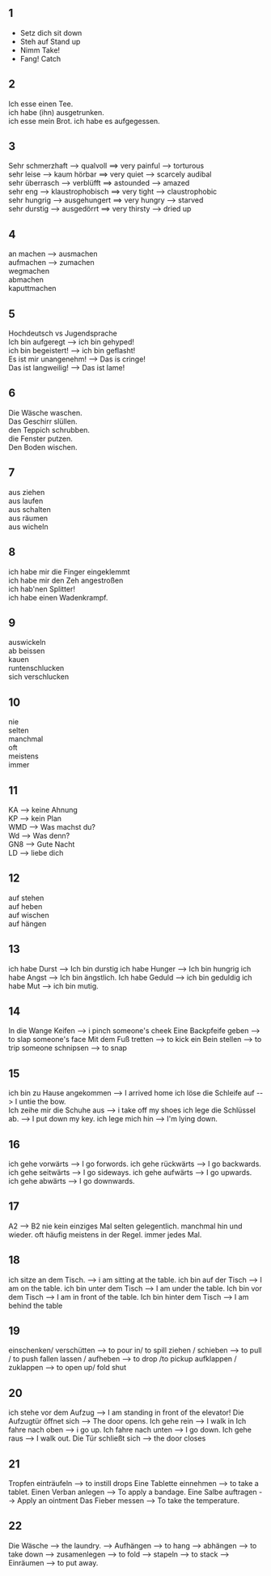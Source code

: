 ## 1 

* Setz dich
  sit down
* Steh auf
  Stand up
* Nimm
  Take!
* Fang!
  Catch


## 2 
Ich esse einen Tee.  
ich habe (ihn) ausgetrunken.  
ich esse mein Brot. 
ich habe es aufgegessen. 


## 3 
Sehr schmerzhaft --> qualvoll  ==> very painful  -->  torturous  
sehr leise  -->  kaum hörbar   ==> very quiet   --> scarcely audibal  
sehr überrasch --> verblüfft   ==> astounded   -->  amazed  
sehr eng --> klaustrophobisch  ==> very tight --> claustrophobic  
sehr hungrig --> ausgehungert  ==> very hungry --> starved  
sehr durstig --> ausgedörrt    ==> very thirsty --> dried up  

## 4 
an machen  --> ausmachen  
aufmachen  --> zumachen  
wegmachen  
abmachen  
kaputtmachen  


## 5  

Hochdeutsch       vs    Jugendsprache  
Ich bin aufgeregt  -->  ich bin gehyped!  
ich bin begeistert! --> ich bin geflasht!  
Es ist mir unangenehm!  --> Das is cringe!  
Das ist langweilig!  --> Das ist lame!  
 
 
## 6 
Die Wäsche waschen.  
Das Geschirr slüllen.  
den Teppich schrubben.  
die Fenster putzen.  
Den Boden wischen.  


## 7  
aus ziehen  
aus laufen  
aus schalten  
aus räumen   
aus wicheln  


## 8  
ich habe mir die Finger eingeklemmt  
ich habe mir den Zeh angestroßen  
ich hab'nen Splitter!  
ich habe einen Wadenkrampf.  

## 9  
auswickeln  
ab beissen  
kauen  
runtenschlucken  
sich verschlucken  


## 10 
nie  
selten  
manchmal  
oft  
meistens  
immer  


## 11  
KA --> keine Ahnung  
KP --> kein Plan  
WMD --> Was machst du?  
Wd --> Was denn?  
GN8 --> Gute Nacht  
LD --> liebe dich  


## 12  
auf stehen  
auf heben  
auf wischen  
auf hängen  


## 13  
ich habe Durst  --> Ich bin durstig
ich habe Hunger --> Ich bin hungrig
ich habe Angst  --> Ich bin ängstlich. 
Ich habe Geduld  --> ich bin geduldig
ich habe Mut --> ich bin mutig.  

## 14  
In die Wange Keifen --> i pinch someone's cheek 
Eine Backpfeife geben  --> to slap someone's face
Mit dem Fuß tretten --> to kick 
ein Bein stellen --> to trip someone
schnipsen --> to snap 


## 15 
ich bin zu Hause angekommen  --> I arrived home 
ich löse die Schleife auf --> I untie the bow.  
Ich zeihe mir die Schuhe aus --> i take off my shoes 
ich lege die Schlüssel ab. --> I put down my key. 
ich lege mich hin --> I'm lying down. 

## 16  
ich gehe vorwärts  --> I go forwords. 
ich gehe rückwärts --> I go backwards. 
ich gehe seitwärts  --> I go sideways. 
ich gehe aufwärts --> I go upwards. 
ich gehe abwärts --> I go downwards. 


## 17 
A2                   -->             B2
nie                                  kein einziges Mal
selten                               gelegentlich.
manchmal                             hin und wieder. 
oft                                  häufig 
meistens                             in der Regel. 
immer                                jedes Mal. 

## 18 
ich sitze an dem Tisch.  --> i am sitting at the table. 
ich bin auf der Tisch    --> I am on the table. 
ich bin unter dem Tisch  --> I am under the table. 
Ich bin vor dem Tisch    --> I am in front of the table. 
Ich bin hinter dem Tisch --> I am behind the table 


## 19 
einschenken/ verschütten --> to pour in/ to spill 
ziehen / schieben  --> to pull / to push 
fallen lassen / aufheben  --> to drop /to pickup 
aufklappen / zuklappen --> to open up/ fold shut 


## 20
ich stehe vor dem Aufzug --> I am standing in front of the elevator!
Die Aufzugtür öffnet sich  --> The door opens. 
Ich gehe rein --> I walk in
Ich fahre nach oben --> i go up. 
Ich fahre nach unten --> I go down. 
Ich gehe raus --> I walk out. 
Die Tür schließt sich  --> the door closes 


## 21 
Tropfen einträufeln --> to instill drops 
Eine Tablette einnehmen --> to take a tablet. 
Einen Verban anlegen --> To apply a bandage. 
Eine Salbe auftragen --> Apply an ointment
Das Fieber messen --> To take the temperature. 


## 22 
Die Wäsche  --> the laundry. 
          --> Aufhängen  --> to hang 
          --> abhängen   --> to take down 
          --> zusamenlegen  --> to fold 
          --> stapeln   --> to stack 
          --> Einräumen --> to put away. 
